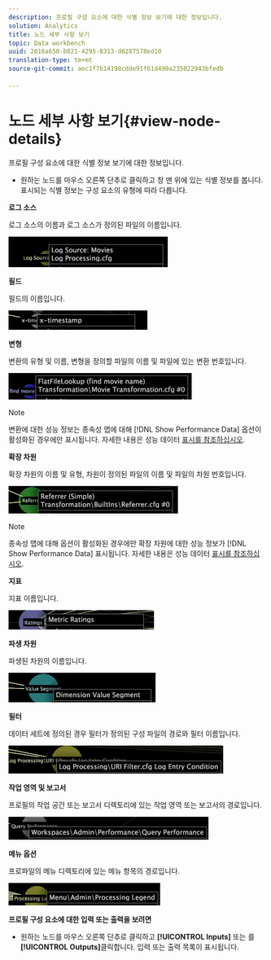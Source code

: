 ```yaml
---
description: 프로필 구성 요소에 대한 식별 정보 보기에 대한 정보입니다.
solution: Analytics
title: 노드 세부 사항 보기
topic: Data workbench
uuid: 2016a650-b021-4295-8313-d6287578ed10
translation-type: tm+mt
source-git-commit: aec1f7b14198cdde91f61d490a235022943bfedb

---
```



# 노드 세부 사항 보기{#view-node-details}

프로필 구성 요소에 대한 식별 정보 보기에 대한 정보입니다.

* 원하는 노드를 마우스 오른쪽 단추로 클릭하고 창 맨 위에 있는 식별 정보를 봅니다. 표시되는 식별 정보는 구성 요소의 유형에 따라 다릅니다.

**로그 소스**

로그 소스의 이름과 로그 소스가 정의된 파일의 이름입니다.

![](assets/vis_DependencyMap_LogSourceID.png)

**필드**

필드의 이름입니다.

![](assets/vis_DependencyMap_FieldID.png)

**변형**

변환의 유형 및 이름, 변형을 정의할 파일의 이름 및 파일에 있는 변환 번호입니다.

![](assets/vis_DependencyMap_TransformationID.png)

>[!NOTE]
>
>변환에 대한 성능 정보는 종속성 맵에 대해 [!DNL Show Performance Data] 옵션이 활성화된 경우에만 표시됩니다. 자세한 내용은 성능 데이터 [표시를 참조하십시오](../../../../../home/c-get-started/c-admin-intrf/c-dataset-mgrs/c-dep-maps/c-disp-perf-data.md#concept-974e2bac3e184f0dab530e63aa4f5ecb).

**확장 차원**

확장 차원의 이름 및 유형, 차원이 정의된 파일의 이름 및 파일의 차원 번호입니다.

![](assets/vis_DependencyMap_ExtendedDimensionID.png)

>[!NOTE]
>
>종속성 맵에 대해 옵션이 활성화된 경우에만 확장 차원에 대한 성능 정보가 [!DNL Show Performance Data] 표시됩니다. 자세한 내용은 성능 데이터 [표시를 참조하십시오](../../../../../home/c-get-started/c-admin-intrf/c-dataset-mgrs/c-dep-maps/c-disp-perf-data.md#concept-974e2bac3e184f0dab530e63aa4f5ecb).

**지표**

지표 이름입니다.

![](assets/vis_DependencyMap_MetricID.png)

**파생 차원**

파생된 차원의 이름입니다.

![](assets/vis_DependencyMap_DerivedDimensionID.png)

**필터**

데이터 세트에 정의된 경우 필터가 정의된 구성 파일의 경로와 필터 이름입니다.

![](assets/vis_DependencyMap_FilterID_Dataset.png)

**작업 영역 및 보고서**

프로필의 작업 공간 또는 보고서 디렉토리에 있는 작업 영역 또는 보고서의 경로입니다.

![](assets/vis_DependencyMap_WorkspaceID.png)

**메뉴 옵션**

프로파일의 메뉴 디렉토리에 있는 메뉴 항목의 경로입니다.

![](assets/vis_DependencyMap_MenuID.png)

**프로필 구성 요소에 대한 입력 또는 출력을 보려면**

* 원하는 노드를 마우스 오른쪽 단추로 클릭하고 **[!UICONTROL Inputs]** 또는 를 **[!UICONTROL Outputs]**&#x200B;클릭합니다. 입력 또는 출력 목록이 표시됩니다.

